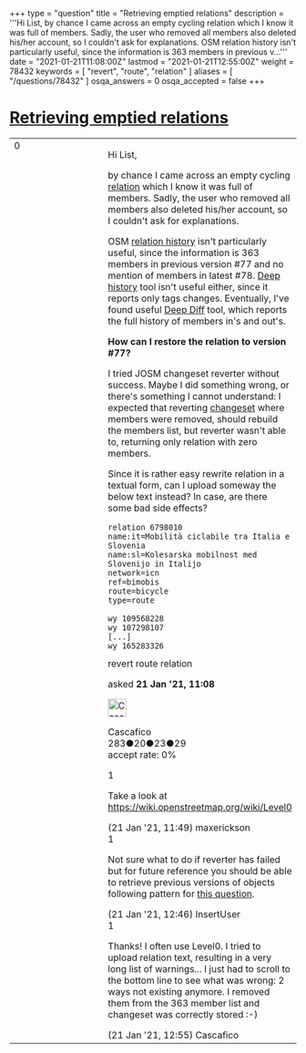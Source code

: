 +++
type = "question"
title = "Retrieving emptied relations"
description = '''Hi List, by chance I came across an empty cycling relation which I know it was full of members. Sadly, the user who removed all members also deleted his/her account, so I couldn&#x27;t ask for explanations. OSM relation history isn&#x27;t particularly useful, since the information is 363 members in previous v...'''
date = "2021-01-21T11:08:00Z"
lastmod = "2021-01-21T12:55:00Z"
weight = 78432
keywords = [ "revert", "route", "relation" ]
aliases = [ "/questions/78432" ]
osqa_answers = 0
osqa_accepted = false
+++

<div class="headNormal">

# [Retrieving emptied relations](/questions/78432/retrieving-emptied-relations)

</div>

<div id="main-body">

<div id="askform">

<table id="question-table" style="width:100%;">
<colgroup>
<col style="width: 50%" />
<col style="width: 50%" />
</colgroup>
<tbody>
<tr>
<td style="width: 30px; vertical-align: top"><div class="vote-buttons">
<span id="post-78432-upvote" class="ajax-command post-vote up" rel="nofollow" title="I like this post (click again to cancel)"> </span>
<div id="post-78432-score" class="post-score" title="current number of votes">
0
</div>
<span id="post-78432-downvote" class="ajax-command post-vote down" rel="nofollow" title="I dont like this post (click again to cancel)"> </span> <span id="favorite-mark" class="ajax-command favorite-mark" rel="nofollow" title="mark/unmark this question as favorite (click again to cancel)"> </span>
<div id="favorite-count" class="favorite-count">
&#10;</div>
</div></td>
<td><div id="item-right">
<div class="question-body">
<p>Hi List,</p>
<p>by chance I came across an empty cycling <a href="https://www.openstreetmap.org/relation/6798010/history">relation</a> which I know it was full of members. Sadly, the user who removed all members also deleted his/her account, so I couldn't ask for explanations.</p>
<p>OSM <a href="https://www.openstreetmap.org/relation/6798010/history">relation history</a> isn't particularly useful, since the information is 363 members in previous version #77 and no mention of members in latest #78. <a href="https://osmlab.github.io/osm-deep-history/">Deep history</a> tool isn't useful either, since it reports only tags changes. Eventually, I've found useful <a href="http://osm.mapki.com/history/relation.php?id=6798010">Deep Diff</a> tool, which reports the full history of members in's and out's.</p>
<p><strong>How can I restore the relation to version #77?</strong></p>
<p>I tried JOSM changeset reverter without success. Maybe I did something wrong, or there's something I cannot understand: I expected that reverting <a href="http://osm.org/browse/changeset/92624763">changeset</a> where members were removed, should rebuild the members list, but reverter wasn't able to, returning only relation with zero members.</p>
<p>Since it is rather easy rewrite relation in a textual form, can I upload someway the below text instead? In case, are there some bad side effects?</p>
<pre><code>relation 6798010
name:it=Mobilità ciclabile tra Italia e Slovenia
name:sl=Kolesarska mobilnost med Slovenijo in Italijo
network=icn
ref=bimobis
route=bicycle
type=route
&#10;wy 109568228
wy 107298107
[...]
wy 165283326</code></pre>
</div>
<div id="question-tags" class="tags-container tags">
<span class="post-tag tag-link-revert" rel="tag" title="see questions tagged &#39;revert&#39;">revert</span> <span class="post-tag tag-link-route" rel="tag" title="see questions tagged &#39;route&#39;">route</span> <span class="post-tag tag-link-relation" rel="tag" title="see questions tagged &#39;relation&#39;">relation</span>
</div>
<div id="question-controls" class="post-controls">
&#10;</div>
<div class="post-update-info-container">
<div class="post-update-info post-update-info-user">
<p>asked <strong>21 Jan '21, 11:08</strong></p>
<img src="https://secure.gravatar.com/avatar/d33efa30f05d8f3604e7210c48b24a8b?s=32&amp;d=identicon&amp;r=g" class="gravatar" width="32" height="32" alt="Cascafico&#39;s gravatar image" />
<p><span>Cascafico</span><br />
<span class="score" title="283 reputation points">283</span><span title="20 badges"><span class="badge1">●</span><span class="badgecount">20</span></span><span title="23 badges"><span class="silver">●</span><span class="badgecount">23</span></span><span title="29 badges"><span class="bronze">●</span><span class="badgecount">29</span></span><br />
<span class="accept_rate" title="Rate of the user&#39;s accepted answers">accept rate:</span> <span title="Cascafico has no accepted answers">0%</span></p>
</div>
</div>
<div id="comments-container-78432" class="comments-container">
<span id="78434"></span>
<div id="comment-78434" class="comment">
<div id="post-78434-score" class="comment-score">
1
</div>
<div class="comment-text">
<p>Take a look at <a href="https://wiki.openstreetmap.org/wiki/Level0">https://wiki.openstreetmap.org/wiki/Level0</a></p>
</div>
<div id="comment-78434-info" class="comment-info">
<span class="comment-age">(21 Jan '21, 11:49)</span> <span class="comment-user userinfo">maxerickson</span>
</div>
</div>
<span id="78435"></span>
<div id="comment-78435" class="comment">
<div id="post-78435-score" class="comment-score">
1
</div>
<div class="comment-text">
<p>Not sure what to do if reverter has failed but for future reference you should be able to retrieve previous versions of objects following pattern for <a href="https://help.openstreetmap.org/questions/20506/overpass-get-older-version">this question</a>.</p>
</div>
<div id="comment-78435-info" class="comment-info">
<span class="comment-age">(21 Jan '21, 12:46)</span> <span class="comment-user userinfo">InsertUser</span>
</div>
</div>
<span id="78436"></span>
<div id="comment-78436" class="comment">
<div id="post-78436-score" class="comment-score">
1
</div>
<div class="comment-text">
<p>Thanks! I often use Level0. I tried to upload relation text, resulting in a very long list of warnings... I just had to scroll to the bottom line to see what was wrong: 2 ways not existing anymore. I removed them from the 363 member list and changeset was correctly stored :-)</p>
</div>
<div id="comment-78436-info" class="comment-info">
<span class="comment-age">(21 Jan '21, 12:55)</span> <span class="comment-user userinfo">Cascafico</span>
</div>
</div>
</div>
<div id="comment-tools-78432" class="comment-tools">
&#10;</div>
<div class="clear">
&#10;</div>
<div id="comment-78432-form-container" class="comment-form-container">
&#10;</div>
<div class="clear">
&#10;</div>
</div></td>
</tr>
</tbody>
</table>

</div>

</div>

